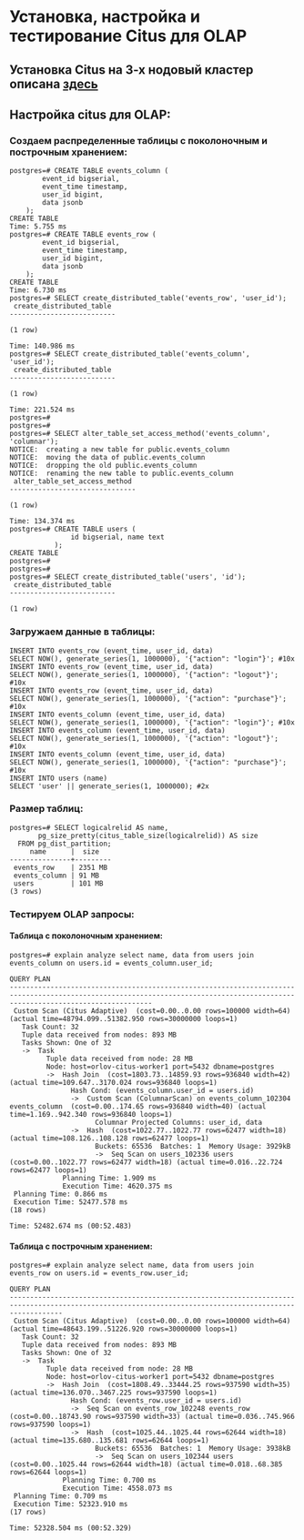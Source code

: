 # Установка, настройка и тестирование Citus для OLAP
## Установка Citus на 3-х нодовый кластер описана [здесь](https://github.com/nikor1337/postgre-advanced-2024-10-orlov/blob/main/HW16-citus/HW16.md)
## Настройка citus для OLAP:
### Создаем распределенные таблицы с поколоночным и построчным хранением:
    postgres=# CREATE TABLE events_column (
            event_id bigserial,
            event_time timestamp,
            user_id bigint,
            data jsonb 
        );                                 
    CREATE TABLE
    Time: 5.755 ms
    postgres=# CREATE TABLE events_row (
            event_id bigserial,
            event_time timestamp,
            user_id bigint,
            data jsonb
        );
    CREATE TABLE
    Time: 6.730 ms
    postgres=# SELECT create_distributed_table('events_row', 'user_id');
     create_distributed_table 
    --------------------------
     
    (1 row)
    
    Time: 140.986 ms
    postgres=# SELECT create_distributed_table('events_column', 'user_id');
     create_distributed_table 
    --------------------------
     
    (1 row)
    
    Time: 221.524 ms
    postgres=# 
    postgres=# 
    postgres=# SELECT alter_table_set_access_method('events_column', 'columnar');
    NOTICE:  creating a new table for public.events_column
    NOTICE:  moving the data of public.events_column
    NOTICE:  dropping the old public.events_column
    NOTICE:  renaming the new table to public.events_column
     alter_table_set_access_method 
    -------------------------------
     
    (1 row)
    
    Time: 134.374 ms
    postgres=# CREATE TABLE users (
                   id bigserial, name text
               );
    CREATE TABLE
    postgres=# 
    postgres=# 
    postgres=# SELECT create_distributed_table('users', 'id');
     create_distributed_table 
    --------------------------
     
    (1 row)


### Загружаем данные в таблицы:
    INSERT INTO events_row (event_time, user_id, data)
    SELECT NOW(), generate_series(1, 1000000), '{"action": "login"}'; #10х
    INSERT INTO events_row (event_time, user_id, data)
    SELECT NOW(), generate_series(1, 1000000), '{"action": "logout"}'; #10х
    INSERT INTO events_row (event_time, user_id, data)
    SELECT NOW(), generate_series(1, 1000000), '{"action": "purchase"}'; #10x
    INSERT INTO events_column (event_time, user_id, data)
    SELECT NOW(), generate_series(1, 1000000), '{"action": "login"}'; #10х
    INSERT INTO events_column (event_time, user_id, data)
    SELECT NOW(), generate_series(1, 1000000), '{"action": "logout"}'; #10х
    INSERT INTO events_column (event_time, user_id, data)
    SELECT NOW(), generate_series(1, 1000000), '{"action": "purchase"}'; #10x
    INSERT INTO users (name)                                                            
    SELECT 'user' || generate_series(1, 1000000); #2x

### Размер таблиц:
    postgres=# SELECT logicalrelid AS name,
           pg_size_pretty(citus_table_size(logicalrelid)) AS size
      FROM pg_dist_partition;
         name      |  size   
    ---------------+---------
     events_row    | 2351 MB
     events_column | 91 MB
     users         | 101 MB
    (3 rows)

### Тестируем OLAP запросы:
#### Таблица с поколоночным хранением:
    postgres=# explain analyze select name, data from users join events_column on users.id = events_column.user_id;
                                                                                  QUERY PLAN                                                                                   
    -------------------------------------------------------------------------------------------------------------------------------------------------------------------------------
     Custom Scan (Citus Adaptive)  (cost=0.00..0.00 rows=100000 width=64) (actual time=48794.099..51382.950 rows=30000000 loops=1)
       Task Count: 32
       Tuple data received from nodes: 893 MB
       Tasks Shown: One of 32
       ->  Task
             Tuple data received from node: 28 MB
             Node: host=orlov-citus-worker1 port=5432 dbname=postgres
             ->  Hash Join  (cost=1803.73..14859.93 rows=936840 width=42) (actual time=109.647..3170.024 rows=936840 loops=1)
                   Hash Cond: (events_column.user_id = users.id)
                   ->  Custom Scan (ColumnarScan) on events_column_102304 events_column  (cost=0.00..174.65 rows=936840 width=40) (actual time=1.169..942.340 rows=936840 loops=1)
                         Columnar Projected Columns: user_id, data
                   ->  Hash  (cost=1022.77..1022.77 rows=62477 width=18) (actual time=108.126..108.128 rows=62477 loops=1)
                         Buckets: 65536  Batches: 1  Memory Usage: 3929kB
                         ->  Seq Scan on users_102336 users  (cost=0.00..1022.77 rows=62477 width=18) (actual time=0.016..22.724 rows=62477 loops=1)
                 Planning Time: 1.909 ms
                 Execution Time: 4620.375 ms
     Planning Time: 0.866 ms
     Execution Time: 52477.578 ms
    (18 rows)
    
    Time: 52482.674 ms (00:52.483)
#### Таблица с построчным хранением:
    postgres=# explain analyze select name, data from users join events_row on users.id = events_row.user_id;
                                                                           QUERY PLAN                                                                        
    ---------------------------------------------------------------------------------------------------------------------------------------------------------
     Custom Scan (Citus Adaptive)  (cost=0.00..0.00 rows=100000 width=64) (actual time=48643.199..51226.920 rows=30000000 loops=1)
       Task Count: 32
       Tuple data received from nodes: 893 MB
       Tasks Shown: One of 32
       ->  Task
             Tuple data received from node: 28 MB
             Node: host=orlov-citus-worker1 port=5432 dbname=postgres
             ->  Hash Join  (cost=1808.49..33444.25 rows=937590 width=35) (actual time=136.070..3467.225 rows=937590 loops=1)
                   Hash Cond: (events_row.user_id = users.id)
                   ->  Seq Scan on events_row_102248 events_row  (cost=0.00..18743.90 rows=937590 width=33) (actual time=0.036..745.966 rows=937590 loops=1)
                   ->  Hash  (cost=1025.44..1025.44 rows=62644 width=18) (actual time=135.680..135.681 rows=62644 loops=1)
                         Buckets: 65536  Batches: 1  Memory Usage: 3938kB
                         ->  Seq Scan on users_102344 users  (cost=0.00..1025.44 rows=62644 width=18) (actual time=0.018..68.385 rows=62644 loops=1)
                 Planning Time: 0.700 ms
                 Execution Time: 4558.073 ms
     Planning Time: 0.709 ms
     Execution Time: 52323.910 ms
    (17 rows)
    
    Time: 52328.504 ms (00:52.329)